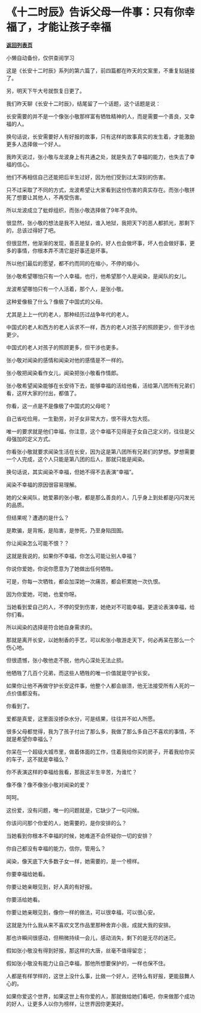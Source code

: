 # 《十二时辰》告诉父母一件事：只有你幸福了，才能让孩子幸福

[**返回列表页**](/gzh/记忆承载3)

小懒自动备份，仅供查阅学习

这是《长安十二时辰》系列的第六篇了，前四篇都在昨天的文案里，不重复贴链接了。

  

另，明天下午大号就恢复日更了。

  

我们昨天聊《长安十二时辰》，结尾留了一个话题，这个话题是说：

  

长安需要的并不是一个像张小敬那样富有牺牲精神的人，而是需要一个善良，又幸福的人。

  

换句话说，长安需要好人有好报的故事，只有这样的故事真实的发生着，才能激励更多人选择做一个好人。  

  

我昨天说过，张小敬与龙波身上有共通之处，就是失去了幸福的能力，也失去了幸福的信心。

  

他们不再相信自己还能把后半生过好，因为他们受到过太深刻的伤害。  

  

只不过采取了不同的方式，龙波希望让大家看到这份伤害的真实存在。而张小敬拼死了想要让其他人，不再受伤害。

  

所以龙波成立了蚍蜉组织，而张小敬选择做了9年不良帅。  

  

很显然，张小敬的想法是我不入地狱，谁入地狱，我把天下的恶人都抓光，那剩下的，总该过得好了吧。  

  

但很显然，他渐渐的发现，善恶是复杂的，好人也会做坏事，坏人也会做好事，更多的事情，你根本弄不清它是好事还是坏事。  

  

所以他们最后的愿望，都不约而同的在缩小，不停的缩小。  

  

张小敬希望哪怕只有一个人幸福，也行，他希望那个人是闻染，是闻队的女儿。

  

龙波希望哪怕只有一个人活着，那个人，是张小敬。  

  

这种爱像极了什么？像极了中国式的父母。

  

尤其是上上一代的老人，那种经历过战争年代的老人。

  

中国式的老人和西方的老人诉求不一样，西方的老人对孩子的照顾更少，但干涉也更少。  

  

中国式的老人对孩子的照顾更多，但干涉也更多。

  

张小敬对闻染的感情和闻染对他的感情是不一样的。  

  

张小敬把闻染看作女儿，闻染把张小敬看作情郎。

  

张小敬希望闻染能够在长安待下去，能够幸福的活给他看，活给第八团所有兄弟们看，这样大家的付出，都值了。

  

你看，这一点是不是像极了中国式的父母呢？  

  

自己省吃俭用，一生勤劳，对子女非常大方，恨不得大包大揽。  

  

唯一的要求就是他们幸福，你注意，这个幸福不见得是子女自己定义的，往往是父母强加的定义方式。

  

你看张小敬就要求闻染生活在长安，因为这是第八团所有兄弟们的梦想。梦想需要一个人完成，这个人只能是第八团的后人，那就只能是闻染。  

  

换句话说，其实闻染不幸福，但她不得不去表演“幸福”。  

  

闻染不幸福的原因很容易理解。

  

她的父亲闻队，她爱慕的张小敬，都是那么善良的人，几乎身上到处都是闪闪发光的品质。

  

但结果呢？遭遇的是什么？

  

是欺骗，是背叛，是陷害，是惨死，乃至身陷囹圄。

  

你让闻染怎么可能不恨？？

  

这就是我说的，如果你不幸福，你怎么可能让别人幸福？  

  

你说你爱她，你说你愿意为了她做出任何牺牲。  

  

可是，你每一次牺牲，都会加深她一次痛苦，都会积累她一次仇恨。

  

因为你爱她，可她，也爱你呀。  

  

当她看到爱自己的人，不停的受到伤害，她绝对不可能幸福，更遑论表演幸福，给你们看。  

  

所以闻染的选择是符合她自身需求的。

  

那就是离开长安，以她制香的手艺，可以和张小敬游走天下，何必再呆在那么一个伤心地。

  

但很遗憾，张小敬他走不脱，他内心深处无法止损。

  

他牺牲了几百个兄弟，而这些人牺牲的唯一价值就是守护长安。

  

如果你让他不再做守护长安这件事，他整个人都会崩溃，他无法接受所有人死的一点价值都没有。

  

你看到了。  

  

爱都是真爱，这里面没掺杂水分，可是结果，往往并不如人所愿。

  

很多父母都觉得，我为了孩子付出了那么多，我做了那么多自己不喜欢的事情，不就是希望你幸福么？  

  

你呆在一个超级大城市里，做着体面的工作，住着我给你买的房子，开着我给你买的车子，这不就是幸福么？  

  

你不表演这样的幸福给我看，那我这半生辛苦，为谁忙？

  

像不像？像不像张小敬对闻染的爱？

  

呵呵。

  

这份爱，没有问题，唯一的问题就是，它缺少了一句问候。  

  

你该问问那个你爱的人，她需要的，是你安排的么？  

  

当她看到你根本不幸福的时候，她难道不会怀疑你一切的安排？  

  

你自己都没有幸福的能力，信你，管用么？

  

闻染，像天底下大多数子女一样，她需要的，是一个榜样。  

  

你要幸福给她看。  

  

你要让她亲眼见到，好人真的有好报。

  

你要活给她看。  

  

你要让她亲眼见到，像你一样的做法，可以很幸福，可以很心安。

  

这就是为什么我从来不喜欢文艺作品里那种舍弃小我，成就大我的安排。  

  

那也许瞬间很感动，但稍微持续一会儿，感动消失，剩下的是无尽的迷茫。  

  

假如张小敬没有得到好报，那这样的大唐，丝毫不值得留恋；  

假如张小敬没有能力让自己幸福，那他所想要保护的，一样也保不住。

  

人都是有样学样的，这世上没什么事，比做一个好人，还特么有好报，更能鼓舞人心的。  

  

如果你爱这个世界，如果这世上有你爱的人，那就做给她们看吧，你来做那个成功的好人，让更多人以你为榜样，让世界因你更美好。

